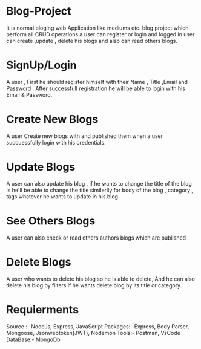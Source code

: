 # Blog-Project
It is normal bloging web Application like mediums etc.
 blog project which perform all CRUD operations a user can register or login and logged in user can create ,update , delete his blogs and also can read others blogs.


# SignUp/Login
A user , First he should register himself with their Name , Title ,Email and Password .
After successfull registration he will be able to login with his Email &amp; Password.

# Create New Blogs
A user Create new blogs with and published them when a user succuessfully login with his credentials.

# Update Blogs
A user can also update his blog , if he wants to change the title of the blog is he'll be able to change the title similerlly for body of the blog , category , tags whatever he wants to update in his blog.

# See Others Blogs
A user can also check or read others authors blogs which are published

# Delete Blogs
A user who wants to delete his blog so he is able to delete, And he can also delete his blog by filters if he wants delete blog by its title or category. 



# Requierments  
Source :-  NodeJs, Express, JavaScript 
Packages:- Express, Body Parser, Mongoose, Jsonwebtoken(JWT), Nodemon 
Tools:- Postman, VsCode 
DataBase:-  MongoDb 
